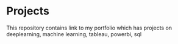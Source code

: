 # Projects
This repository contains link to my portfolio which has projects on deeplearning, machine learning, tableau, powerbi, sql
